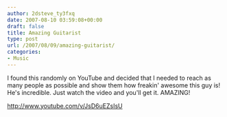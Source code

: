```yaml
---
author: 2dsteve_ty3fxq
date: 2007-08-10 03:59:08+00:00
draft: false
title: Amazing Guitarist
type: post
url: /2007/08/09/amazing-guitarist/
categories:
- Music
---
```


I found this randomly on YouTube and decided that I needed to reach as many people as possible and show them how freakin' awesome this guy is! He's incredible. Just watch the video and you'll get it. AMAZING!

http://www.youtube.com/v/JsD6uEZsIsU
